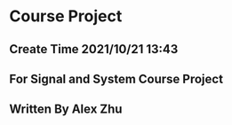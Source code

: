 # Course Project
## Create Time 2021/10/21 13:43
## For Signal and System Course Project
## Written By Alex Zhu